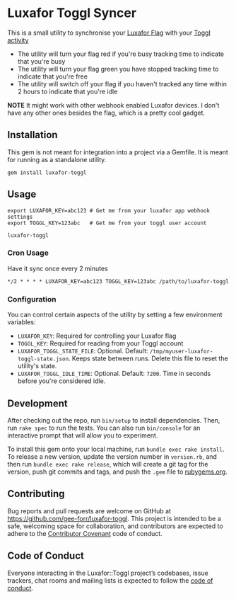 # Luxafor Toggl Syncer

This is a small utility to synchronise your [Luxafor Flag](https://luxafor.com/flag-usb-busylight-availability-indicator/) with your [Toggl activity](https://toggl.com)

* The utility will turn your flag red if you're busy tracking time to indicate that you're busy
* The utility will turn your flag green you have stopped tracking time to indicate that you're free
* The utility will switch off your flag if you haven't tracked any time within 2 hours to indicate that you're idle

**NOTE** It might work with other webhook enabled Luxafor devices. I don't have any other ones besides the flag, which is a pretty cool gadget.

## Installation

This gem is not meant for integration into a project via a Gemfile. It is meant for running as a standalone utility.

```shell
gem install luxafor-toggl
```

## Usage

```shell
export LUXAFOR_KEY=abc123 # Get me from your luxafor app webhook settings
export TOGGL_KEY=123abc   # Get me from your toggl user account

luxafor-toggl
```

### Cron Usage

Have it sync once every 2 minutes

```cron
*/2 * * * * LUXAFOR_KEY=abc123 TOGGL_KEY=123abc /path/to/luxafor-toggl
```

### Configuration

You can control certain aspects of the utility by setting a few environment variables:

* `LUXAFOR_KEY`: Required for controlling your Luxafor flag
* `TOGGL_KEY`: Required for reading from your Toggl account
* `LUXAFOR_TOGGL_STATE_FILE`: Optional. Default: `/tmp/myuser-luxafor-toggl-state.json`. Keeps state between runs. Delete this file to reset the utility's state.
* `LUXAFOR_TOGGL_IDLE_TIME`: Optional. Default: `7200`. Time in seconds before you're considered idle.

## Development

After checking out the repo, run `bin/setup` to install dependencies. Then, run `rake spec` to run the tests. You can also run `bin/console` for an interactive prompt that will allow you to experiment.

To install this gem onto your local machine, run `bundle exec rake install`. To release a new version, update the version number in `version.rb`, and then run `bundle exec rake release`, which will create a git tag for the version, push git commits and tags, and push the `.gem` file to [rubygems.org](https://rubygems.org).

## Contributing

Bug reports and pull requests are welcome on GitHub at https://github.com/gee-forr/luxafor-toggl. This project is intended to be a safe, welcoming space for collaboration, and contributors are expected to adhere to the [Contributor Covenant](http://contributor-covenant.org) code of conduct.

## Code of Conduct

Everyone interacting in the Luxafor::Toggl project’s codebases, issue trackers, chat rooms and mailing lists is expected to follow the [code of conduct](https://github.com/gee-forr/luxafor-toggl/blob/master/CODE_OF_CONDUCT.md).
